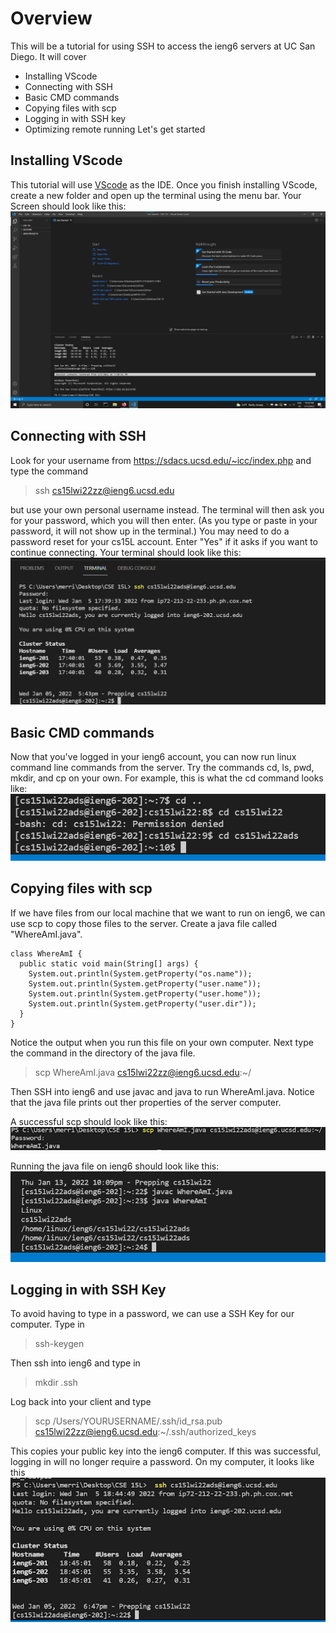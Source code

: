# Overview
This will be a tutorial for using SSH to access the ieng6 servers at UC San Diego. 
It will cover
* Installing VScode
* Connecting with SSH
* Basic CMD commands
* Copying files with scp
* Logging in with SSH key
* Optimizing remote running
Let's get started

## Installing VScode
This tutorial will use [VScode](https://code.visualstudio.com/) as the IDE. 
Once you finish installing VScode, create a new folder and open up the terminal using the menu bar.
Your Screen should look like this:
![Image](vscode.png)

## Connecting with SSH
Look for your username from https://sdacs.ucsd.edu/~icc/index.php and type the command
> ssh cs15lwi22zz@ieng6.ucsd.edu

but use your own personal username instead.
The terminal will then ask you for your password, which you will then enter.
(As you type or paste in your password, it will not show up in the terminal.)
You may need to do a password reset for your cs15L account.
Enter "Yes" if it asks if you want to continue connecting.
Your terminal should look like this:
![Image](ssh.png)

## Basic CMD commands
Now that you've logged in your ieng6 account, you can now run linux command line commands from the server.
Try the commands cd, ls, pwd, mkdir, and cp on your own.
For example, this is what the cd command looks like:
![Image](commands.png)

## Copying files with scp
If we have files from our local machine that we want to run on ieng6, we can use scp to copy those files to the server.
Create a java file called "WhereAmI.java".
```
class WhereAmI {
  public static void main(String[] args) {
    System.out.println(System.getProperty("os.name"));
    System.out.println(System.getProperty("user.name"));
    System.out.println(System.getProperty("user.home"));
    System.out.println(System.getProperty("user.dir"));
  }
}
```
Notice the output when you run this file on your own computer.
Next type the command in the directory of the java file.
> scp WhereAmI.java cs15lwi22zz@ieng6.ucsd.edu:~/

Then SSH into ieng6 and use javac and java to run WhereAmI.java.
Notice that the java file prints out ther properties of the server computer.

A successful scp should look like this:
![Image](scp.png)

Running the java file on ieng6 should look like this:
![Image](whereamI.png)

## Logging in with SSH Key
To avoid having to type in a password, we can use a SSH Key for our computer.
Type in
>ssh-keygen

Then ssh into ieng6 and type in
> mkdir .ssh 

Log back into your client and type
>scp /Users/YOURUSERNAME/.ssh/id_rsa.pub cs15lwi22zz@ieng6.ucsd.edu:~/.ssh/authorized_keys

This copies your public key into the ieng6 computer. 
If this was successful, logging in will no longer require a password.
On my computer, it looks like this
![Image](key.png)
